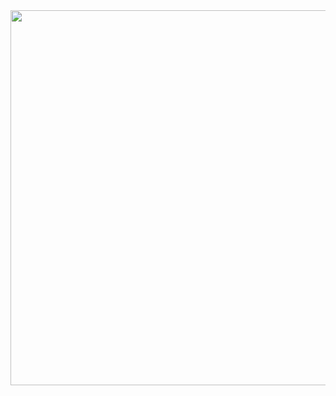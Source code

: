 

<img src="https://media.giphy.com/media/MTdNrKa1i1iy3lrJWH/giphy.gif" width="1000" height="600" />

